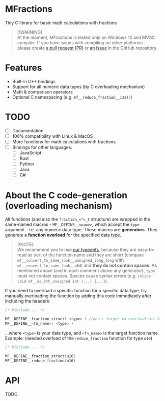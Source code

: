 # MFractions
Tiny C library for basic math calculations with fractions

> [!WARNING]\
> At the moment, MFractions is tested only on Windows 10 and MVSC compiler. If you have issues with compiling on other platforms - please create [a pull request (PR)](https://github.com/dtkdtk/MFractions/pulls) or [an issue](https://github.com/dtkdtk/MFractions/issues) in the GitHub repository.

# Features
- Built-in C++ bindings
- Support for all numeric data types (by C overloading mechanism)
- Math & comparison operators
- Optional C namespacing (e.g. `mf__reduce_fraction__i32()`)

# TODO
- [ ] Documentation
- [ ] 100% compatibility with Linux & MacOS
- [ ] More functions for math calculations with fractions
- [ ] Bindings for other languages:
	- [ ] JavaScript
	- [ ] Rust
	- [ ] Python
	- [ ] Java
	- [ ] C#

# About the C code-generation (overloading mechanism)
All functions (and also the `fraction_<*>_t` structure) are wrapped in the same-named macros - `MF__DEFINE__<name>`, which accept the `type` argument - i.e. any numeric data type. These macros are **generators**. They generate a **function overload** for the specified data type.
> [!NOTE]\
> We recommend you to use [our typedefs](https://github.com/dtkdtk/MFractions/blob/master/include/core/typedefs.h), because they are easy-to-read as part of the function name and they are short (compare `mf__convert_to_same_look__unsigned_long_long` with `mf__convert_to_same_look__u64`) and **they do not contain spaces**.
As mentioned above (and in each comment above any generator), `type` must not contain spaces. Spaces cause syntax errors (e.g. `inline void mf__do_sth_unsigned int (...) {...}`).

If you need to overload a specific function for a specific data type, try manually overloading the function by adding this code immediately after including the headers:
```c
/* #include ... */

MF__DEFINE__fraction_struct( <type> ) //don't forget to overload the fraction type!!!
MF__DEFINE__<fn_name>( <type> )
```
...where `<type>` is your data type, and `<fn_name>` is the target function name.
Example: (needed overload of the `reduce_fraction` function for type `u16`)
```c
/* #include ... */

MF__DEFINE__fraction_struct(u16)
MF__DEFINE__reduce_fraction(u16)
```

# API
TODO
